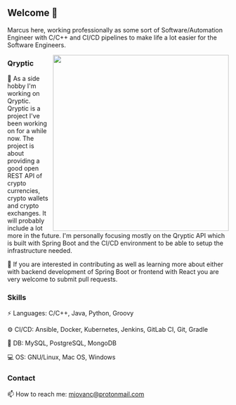 ## Welcome 👋

Marcus here, working professionally as some sort of Software/Automation Engineer with C/C++ and CI/CD pipelines to make life a lot easier for the Software Engineers.

<a href="https://aimeos.org/">
    <img src="https://raw.githubusercontent.com/mjovanc/qryptic/master/qryptic-logo.png" width="400" align="right">
</a>

### Qryptic

🔭 As a side hobby I'm working on Qryptic. Qryptic is a project I've been working on for a while now. The project is about providing a good open REST API of crypto currencies,
crypto wallets and crypto exchanges. It will probably include a lot more in the future. I'm personally focusing mostly on the Qryptic API which is built with Spring Boot and
the CI/CD environment to be able to setup the infrastructure needed. 

🌱 If you are interested in contributing as well as learning more about either with backend development of Spring Boot or frontend with React you are very welcome
to submit pull requests. 

### Skills

⚡ Languages: C/C++, Java, Python, Groovy

⚙️ CI/CD: Ansible, Docker, Kubernetes, Jenkins, GitLab CI, Git, Gradle

💾 DB: MySQL, PostgreSQL, MongoDB

💻 OS: GNU/Linux, Mac OS, Windows


### Contact

📫 How to reach me: mjovanc@protonmail.com 



